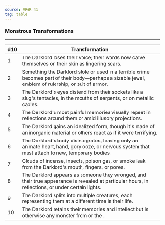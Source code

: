 ```yaml
---
source: VRGR 41
tag: table
---
```


### Monstrous Transformations
---
|d10|Transformation|
|----|------------|
|1|The Darklord loses their voice; their words now carve themselves on their skin as lingering scars.|
|2|Something the Darklord stole or used in a terrible crime becomes part of their body—perhaps a sizable jewel, emblem of rulership, or suit of armor.|
|3|The Darklord's eyes distend from their sockets like a slug's tentacles, in the mouths of serpents, or on metallic cables.|
|4|The Darklord's most painful memories visually repeat in reflections around them or amid illusory projections.|
|5|The Darklord gains an idealized form, though it's made of an inorganic material or others react as if it were terrifying.|
|6|The Darklord's body disintegrates, leaving only an animate heart, hand, gory ooze, or nervous system that must attach to new, temporary bodies.|
|7|Clouds of incense, insects, poison gas, or smoke leak from the Darklord's mouth, fingers, or pores.|
|8|The Darklord appears as someone they wronged, and their true appearance is revealed at particular hours, in reflections, or under certain lights.|
|9|The Darklord splits into multiple creatures, each representing them at a different time in their life.|
|10|The Darklord retains their memories and intellect but is otherwise any monster from  or the .|
